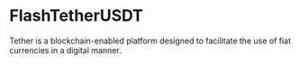 # FlashTetherUSDT
Tether is a blockchain-enabled platform designed to facilitate the use of fiat currencies in a digital manner. 
